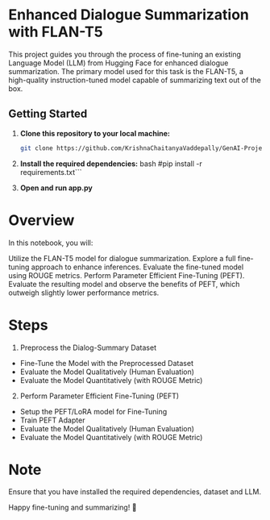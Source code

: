 # Enhanced Dialogue Summarization with FLAN-T5
This project guides you through the process of fine-tuning an existing Language Model (LLM) from Hugging Face for enhanced dialogue summarization. The primary model used for this task is the FLAN-T5, a high-quality instruction-tuned model capable of summarizing text out of the box.


## Getting Started

1. **Clone this repository to your local machine:**

   ```bash
   git clone https://github.com/KrishnaChaitanyaVaddepally/GenAI-Projects/FineTuning.git

2. **Install the required dependencies:**
 bash
   #pip install -r requirements.txt```

3. **Open and run app.py**

# Overview
In this notebook, you will:

Utilize the FLAN-T5 model for dialogue summarization.
Explore a full fine-tuning approach to enhance inferences.
Evaluate the fine-tuned model using ROUGE metrics.
Perform Parameter Efficient Fine-Tuning (PEFT).
Evaluate the resulting model and observe the benefits of PEFT, which outweigh slightly lower performance metrics.
# Steps
1. Preprocess the Dialog-Summary Dataset
  - Fine-Tune the Model with the Preprocessed Dataset
  - Evaluate the Model Qualitatively (Human Evaluation)
  - Evaluate the Model Quantitatively (with ROUGE Metric)
2. Perform Parameter Efficient Fine-Tuning (PEFT)
  - Setup the PEFT/LoRA model for Fine-Tuning
  - Train PEFT Adapter
  - Evaluate the Model Qualitatively (Human Evaluation)
  - Evaluate the Model Quantitatively (with ROUGE Metric)

# Note
Ensure that you have installed the required dependencies, dataset and LLM.

Happy fine-tuning and summarizing! 🚀
